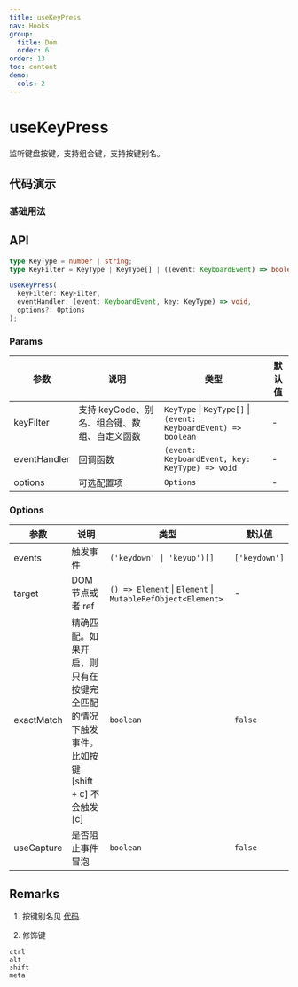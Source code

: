 ```yaml
---
title: useKeyPress
nav: Hooks
group:
  title: Dom
  order: 6
order: 13
toc: content
demo:
  cols: 2
---
```


# useKeyPress

监听键盘按键，支持组合键，支持按键别名。

## 代码演示

### 基础用法

<code src="./demo/demo1.tsx"></code>
<code src="./demo/demo6.tsx"></code>
<code src="./demo/demo7.tsx"></code>
<code src="./demo/demo3.tsx"></code>
<code src="./demo/demo8.tsx"></code>
<code src="./demo/demo4.tsx"></code>
<code src="./demo/demo5.tsx"></code>

## API

```typescript
type KeyType = number | string;
type KeyFilter = KeyType | KeyType[] | ((event: KeyboardEvent) => boolean);

useKeyPress(
  keyFilter: KeyFilter,
  eventHandler: (event: KeyboardEvent, key: KeyType) => void,
  options?: Options
);
```

### Params

| 参数         | 说明                                         | 类型                                                            | 默认值 |
| ------------ | -------------------------------------------- | --------------------------------------------------------------- | ------ |
| keyFilter    | 支持 keyCode、别名、组合键、数组、自定义函数 | `KeyType` \| `KeyType[]` \| `(event: KeyboardEvent) => boolean` | -      |
| eventHandler | 回调函数                                     | `(event: KeyboardEvent, key: KeyType) => void`                  | -      |
| options      | 可选配置项                                   | `Options`                                                       | -      |

### Options

| 参数       | 说明                                                                                        | 类型                                                        | 默认值        |
| ---------- | ------------------------------------------------------------------------------------------- | ----------------------------------------------------------- | ------------- |
| events     | 触发事件                                                                                    | `('keydown' \| 'keyup')[]`                                  | `['keydown']` |
| target     | DOM 节点或者 ref                                                                            | `() => Element` \| `Element` \| `MutableRefObject<Element>` | -             |
| exactMatch | 精确匹配。如果开启，则只有在按键完全匹配的情况下触发事件。比如按键 [shift + c] 不会触发 [c] | `boolean`                                                   | `false`       |
| useCapture | 是否阻止事件冒泡                                                                            | `boolean`                                                   | `false`       |

## Remarks

1. 按键别名见 [代码](https://github.com/alibaba/hooks/blob/master/packages/hooks/src/useKeyPress/index.ts#L21)

2. 修饰键

```text
ctrl
alt
shift
meta
```
